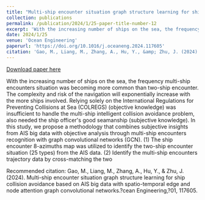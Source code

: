 ```yaml
---
title: "Multi-ship encounter situation graph structure learning for ship collision avoidance based on AIS big data with spatio-temporal edge and node attention graph convolutional networks"
collection: publications
permalink: /publication/2024/1/25-paper-title-number-12
excerpt: 'With the increasing number of ships on the sea, the frequency multi-ship encounters situation was becoming more common than two-ship encounter. The complexity and risk of the navigation will exponentially increase with the more ships involved. Relying solely on the International Regulations for Preventing Collisions at Sea (COLREGS) (objective knowledge) was insufficient to handle the multi-ship intelligent collision avoidance problem, also needed the ship officer&apos;s good seamanship (subjective knowledge). In this study, we propose a methodology that combines subjective insights from AIS big data with objective analysis through multi-ship encounters recognition with graph convolutional networks (GCN). (1) The ship encounter 8-azimuths map was utilized to identify the two-ship encounter situation (25 types) from the AIS data. (2) Identify the multi-ship encounters trajectory data by cross-matching the two'
date: 2024/1/25
venue: 'Ocean Engineering'
paperurl: 'https://doi.org/10.1016/j.oceaneng.2024.117605'
citation: 'Gao, M., Liang, M., Zhang, A., Hu, Y., &amp; Zhu, J. (2024). Multi-ship encounter situation graph structure learning for ship collision avoidance based on AIS big data with spatio-temporal edge and node attention graph convolutional networks.?cean Engineering,?01, 117605.'
---
```


<a href='https://doi.org/10.1016/j.oceaneng.2024.117605'>Download paper here</a>

With the increasing number of ships on the sea, the frequency multi-ship encounters situation was becoming more common than two-ship encounter. The complexity and risk of the navigation will exponentially increase with the more ships involved. Relying solely on the International Regulations for Preventing Collisions at Sea (COLREGS) (objective knowledge) was insufficient to handle the multi-ship intelligent collision avoidance problem, also needed the ship officer&apos;s good seamanship (subjective knowledge). In this study, we propose a methodology that combines subjective insights from AIS big data with objective analysis through multi-ship encounters recognition with graph convolutional networks (GCN). (1) The ship encounter 8-azimuths map was utilized to identify the two-ship encounter situation (25 types) from the AIS data. (2) Identify the multi-ship encounters trajectory data by cross-matching the two

Recommended citation: Gao, M., Liang, M., Zhang, A., Hu, Y., & Zhu, J. (2024). Multi-ship encounter situation graph structure learning for ship collision avoidance based on AIS big data with spatio-temporal edge and node attention graph convolutional networks.?cean Engineering,?01, 117605.